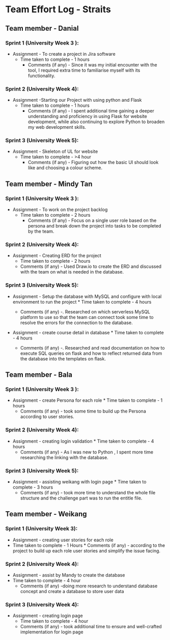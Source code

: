 # Team Effort Log - Straits
 ##  Team member - Danial
 ### Sprint 1 (University Week 3 ):
 * Assignment - To create a project in Jira software 
   * Time taken to complete - 1 hours
	 * Comments (if any) - Since it was my initial encounter with the tool, I required extra time to familiarise myself with its functionality.
### Sprint 2 (University Week 4):
 * Assignment -Starting our Project with using python and Flask 
   * Time taken to complete - 1 hours
	  * Comments (if any) - I spent additional time gaining a deeper understanding and proficiency in using Flask for website development, while also continuing to explore Python to broaden my web development skills.
### Sprint 3 (University Week 5):
 *  Assignment - Skeleton of UL for website 
    * Time taken to complete - >4 hour
      * Comments (if any) - Figuring out how the basic UI should look like and choosing a colour scheme.

 ##  Team member - Mindy Tan
 ### Sprint 1 (University Week 3 ):
 * Assignment - To work on the project backlog
	* Time taken to complete - 2  hours
	  *  Comments (if any) - Focus on a single user role based on the persona and break down the project into tasks to be completed by the team.
 ### Sprint 2 (University Week 4): 
 *  Assignment - Creating ERD for the project 
    *  Time taken to complete - 2  hours
      * Comments (if any) -  Used Draw.io to create the ERD and discussed with the team on what is needed in the database.
 ### Sprint 3 (University Week 5):
 *    Assignment - Setup the database with MySQL and configure with local environment to run the project 
	*  Time taken to complete - 4 hours
      *  Comments (if any) -. Researched on which serverless MySQL platform to use so that the team can connect took some time to resolve the errors for the connection to the database.

 *    Assignment - create course detail in database 
    *  Time taken to complete - 4 hours 
      *  Comments (if any) -. Researched and read documentation on how to execute SQL queries on flask and how to reflect returned data from the database into the templates on flask.
 

 ##  Team member - Bala
 ###  Sprint 1 (University Week 3 ):
  *   Assignment - create Persona for each role 
     *  Time taken to complete - 1 hours
        *  Comments (if any) -  took some time to build up the Persona according to user stories.
  ### Sprint 2 (University Week 4):
  *  Assignment - creating login validation 
	*  Time taken to complete - 4 hours
	  * Comments (if any) - As I was new to Python , I spent more time researching the linking with the database.
  ### Sprint 3 (University Week 5):
  *    Assignment - assisting weikang with login page
	*   Time taken to complete - 3 hours
	   *  Comments (if any)  - took more time to understand the whole file structure and the challenge part was to run the entitle file.

 ##  Team member - Weikang
 ###    Sprint 1 (University Week 3):
 *  Assignment - creating user stories for each role 
  *   Time taken to complete - 1 Hours
     *  Comments (if any) -  according to the project to build up each role user stories and simplify the issue facing.
 ### Sprint 2 (University Week 4):
 *   Assignment - assist by Mandy to create the database
   * Time taken to complete - 4 hour
	  * Comments (if any) -doing more research to understand database concept and  create a database to store user data
 ### Sprint 3  (University Week 4):
 * Assignment - creating login page  
   *    Time taken to complete - 4 hour
     *    Comments (if any) -  took additional time to ensure and well-crafted implementation for login page 

